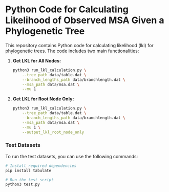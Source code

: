 # Python Code for Calculating Likelihood of Observed MSA Given a Phylogenetic Tree

This repository contains Python code for calculating likelihood (lkl) for phylogenetic trees. The code includes two main functionalities:

1. **Get LKL for All Nodes:**
    ```bash
    python3 run_lkl_calculation.py \
        --tree_path data/table.dat \
        --branch_lengths_path data/branchlength.dat \
        --msa_path data/msa.dat \
        --mu 1
    ```

2. **Get LKL for Root Node Only:**
    ```bash
    python3 run_lkl_calculation.py \
        --tree_path data/table.dat \
        --branch_lengths_path data/branchlength.dat \
        --msa_path data/msa.dat \
        --mu 1 \
        --output_lkl_root_node_only
    ```

### Test Datasets

To run the test datasets, you can use the following commands:

```bash
# Install required dependencies
pip install tabulate

# Run the test script
python3 test.py